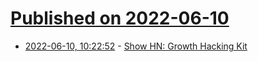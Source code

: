 # [Published on 2022-06-10](index.md)

* [2022-06-10, 10:22:52](https://news.ycombinator.com/item?id=31692147) - [Show HN: Growth Hacking Kit](https://hackgrowth.space/)
